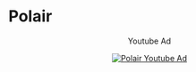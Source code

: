 # Polair



<div align="center">
  <p>Youtube Ad</p>
  <a href="https://www.youtube.com/watch?v=wkjnCRKNI1U"><img src="https://img.youtube.com/vi/wkjnCRKNI1U/0.jpg" alt="Polair Youtube Ad"></a>
</div>
